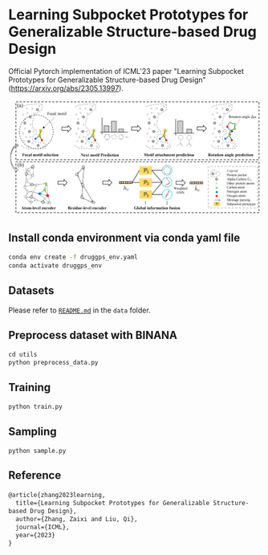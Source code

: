# Learning Subpocket Prototypes for Generalizable Structure-based Drug Design
Official Pytorch implementation of ICML'23 paper "Learning Subpocket Prototypes for Generalizable Structure-based Drug Design"
(https://arxiv.org/abs/2305.13997). 
<div align=center><img src="https://github.com/zaixizhang/DrugGPS_ICML23/blob/main/druggps.png" width="700"/></div>


## Install conda environment via conda yaml file
```bash
conda env create -f druggps_env.yaml
conda activate druggps_env
```

## Datasets
Please refer to [`README.md`](./data/README.md) in the `data` folder.

## Preprocess dataset with BINANA
```
cd utils
python preprocess_data.py
```

## Training

```
python train.py
```

## Sampling

```
python sample.py
```

## Reference
```
@article{zhang2023learning,
  title={Learning Subpocket Prototypes for Generalizable Structure-based Drug Design},
  author={Zhang, Zaixi and Liu, Qi},
  journal={ICML},
  year={2023}
}
```
